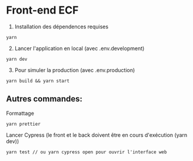 # Front-end ECF

1. Installation des dépendences requises

```
yarn
```

2. Lancer l'application en local (avec .env.development)

```
yarn dev
```

3. Pour simuler la production (avec .env.production)

```
yarn build && yarn start
```

## Autres commandes:

Formattage

```
yarn prettier
```

Lancer Cypress (le front et le back doivent être en cours d'exécution (yarn dev))

```
yarn test // ou yarn cypress open pour ouvrir l'interface web
```
